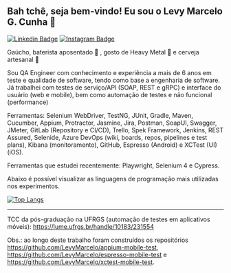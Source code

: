 ## Bah tchê, seja bem-vindo! Eu sou o Levy Marcelo G. Cunha 👋 

[![Linkedin Badge](https://img.shields.io/badge/LinkedIn-%230077B5.svg?&style=flat-square&logo=linkedin&logoColor=white&color=0e75b6&link=https://www.linkedin.com/in/levy-marcelo-g-cunha/)](https://www.linkedin.com/in/levy-marcelo-g-cunha/)
[![Instagram Badge](https://img.shields.io/badge/Instagram-%23E4405F.svg?&style=flat-square&logo=instagram&logoColor=white&color=0e75b6&link=https://www.instagram.com/levy__marcelo/)](https://www.instagram.com/levy__marcelo/)

Gaúcho, baterista aposentado :drum: , gosto de Heavy Metal :metal: e cerveja artesanal :beers:

Sou QA Engineer com conhecimento e experiência a mais de 6 anos em teste e qualidade de software, tendo como base a engenharia de software. Já trabalhei com testes de serviço/API (SOAP, REST e gRPC) e interface do usuário (web e mobile), bem como automação de testes e não funcional (performance)

Ferramentas: Selenium WebDriver, TestNG, JUnit, Gradle, Maven, Cucumber, Appium, Protractor, Jasmine, Jira, Postman, SoapUI, Swagger, JMeter, GitLab (Repository e CI/CD), Trello, Spek Framework, Jenkins, REST Assured, Selenide, Azure DevOps (wiki, boards, repos, pipelines e test plans), Kibana (monitoramento), GitHub, Espresso (Android) e XCTest (UI)(iOS).

Ferramentas que estudei recentemente: Playwright, Selenium 4 e Cypress.

Abaixo é possível visualizar as linguagens de programação mais utilizadas nos experimentos.  

[![Top Langs](https://github-readme-stats.vercel.app/api/top-langs/?username=LevyMarcelo)](https://github.com/LevyMarcelo?tab=repositories)

---

TCC da pós-graduação na UFRGS (automação de testes em aplicativos móveis): https://lume.ufrgs.br/handle/10183/231554

Obs.: ao longo deste trabalho foram construídos os repositórios https://github.com/LevyMarcelo/appium-mobile-test, https://github.com/LevyMarcelo/espresso-mobile-test e https://github.com/LevyMarcelo/xctest-mobile-test.
